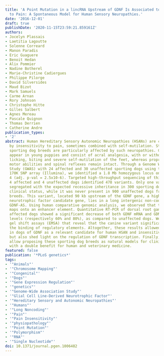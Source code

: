 ```yaml
---
title: 'A Point Mutation in a lincRNA Upstream of GDNF Is Associated to a Canine Insensitivity
  to Pain: A Spontaneous Model for Human Sensory Neuropathies.'
date: '2016-12-01'
draft: true
publishDate: '2020-11-15T23:59:21.859161Z'
authors:
- Jocelyn Plassais
- Laetitia Lagoutte
- Solenne Correard
- Manon Paradis
- Eric Guaguere
- Benoit Hedan
- Alix Pommier
- Nadine Botherel
- Marie-Christine Cadiergues
- Philippe Pilorge
- David Silversides
- Maud Bizot
- Mark Samuels
- Carme Arnan
- Rory Johnson
- Christophe Hitte
- Gilles Salbert
- Agnes Mereau
- Pascale Quignon
- Thomas Derrien
- Catherine Andre
publication_types:
- '2'
abstract: Human Hereditary Sensory Autonomic Neuropathies (HSANs) are characterized
  by insensitivity to pain, sometimes combined with self-mutilation. Strikingly, several
  sporting dog breeds are particularly affected by such neuropathies. Clinical signs
  appear in young puppies and consist of acral analgesia, with or without sudden intense
  licking, biting and severe self-mutilation of the feet, whereas proprioception,
  motor abilities and spinal reflexes remain intact. Through a Genome Wide Association
  Study (GWAS) with 24 affected and 30 unaffected sporting dogs using the Canine HD
  170K SNP array (Illumina), we identified a 1.8 Mb homozygous locus on canine chromosome
  4 (adj. p-val = 2.5x10-6). Targeted high-throughput sequencing of this locus in
  4 affected and 4 unaffected dogs identified 478 variants. Only one variant perfectly
  segregated with the expected recessive inheritance in 300 sporting dogs of known
  clinical status, while it was never present in 900 unaffected dogs from 130 other
  breeds. This variant, located 90 kb upstream of the GDNF gene, a highly relevant
  neurotrophic factor candidate gene, lies in a long intergenic non-coding RNAs (lincRNA),
  GDNF-AS. Using human comparative genomic analysis, we observed that the canine variant
  maps onto an enhancer element. Quantitative RT-PCR of dorsal root ganglia RNAs of
  affected dogs showed a significant decrease of both GDNF mRNA and GDNF-AS expression
  levels (respectively 60% and 80%), as compared to unaffected dogs. We thus performed
  gel shift assays (EMSA) that reveal that the canine variant significantly alters
  the binding of regulatory elements. Altogether, these results allowed the identification
  in dogs of GDNF as a relevant candidate for human HSAN and insensitivity to pain,
  but also shed light on the regulation of GDNF transcription. Finally, such results
  allow proposing these sporting dog breeds as natural models for clinical trials
  with a double benefit for human and veterinary medicine.
featured: false
publication: '*PLoS genetics*'
tags:
- '"Animals"'
- '"Chromosome Mapping"'
- '"Congenital"'
- '"Dogs"'
- '"Gene Expression Regulation"'
- '"genetics"'
- '"Genome-Wide Association Study"'
- '"Glial Cell Line-Derived Neurotrophic Factor"'
- '"Hereditary Sensory and Autonomic Neuropathies"'
- '"Humans"'
- '"Long Noncoding"'
- '"Pain"'
- '"Pain Insensitivity"'
- '"physiopathology"'
- '"Point Mutation"'
- '"Polymorphism"'
- '"RNA"'
- '"Single Nucleotide"'
doi: 10.1371/journal.pgen.1006482
---
```


